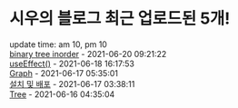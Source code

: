 # 시우의 블로그 최근 업로드된 5개!<br>

update time: am 10, pm 10<br>[binary tree inorder](https://velog.io/@dev_shu/binary-tree-inorder) - 2021-06-20 09:21:22<br>
[useEffect()](https://velog.io/@dev_shu/useEffect) - 2021-06-18 16:17:53<br>
[Graph](https://velog.io/@dev_shu/Graph) - 2021-06-17 05:35:01<br>
[설치 및 배포](https://velog.io/@dev_shu/%EC%84%A4%EC%B9%98-%EB%B0%8F-%EB%B0%B0%ED%8F%AC) - 2021-06-17 03:38:11<br>
[Tree](https://velog.io/@dev_shu/Tree) - 2021-06-16 04:35:04<br>
